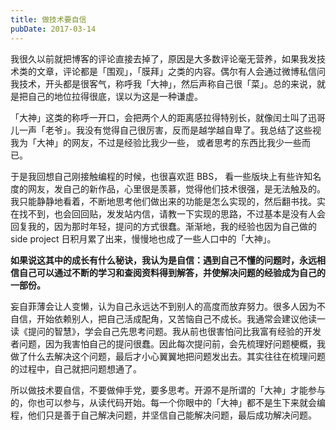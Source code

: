 ```yaml
---
title: 做技术要自信
pubDate: 2017-03-14
---
```



我很久以前就把博客的评论直接去掉了，原因是大多数评论毫无营养，如果我发技术类的文章，评论都是「围观」，「膜拜」之类的内容。偶尔有人会通过微博私信问我技术，开头都是很客气，称呼我「大神」，然后声称自己很「菜」。总的来说，就是把自己的地位拉得很底，误以为这是一种谦虚。

「大神」这类的称呼一开口，会把两个人的距离感拉得特别长，就像闰土叫了迅哥儿一声「老爷」。我没有觉得自己很厉害，反而是越学越自卑了。我总结了这些视我为「大神」的网友，不过是经验比我少一些， 或者思考的东西比我少一些而已。

于是我回想自己刚接触编程的时候，也很喜欢逛 BBS， 看一些版块上有些许知名度的网友，发自己的新作品，心里很是羡慕，觉得他们技术很强，是无法触及的。我只能静静地看着，不断地思考他们做出来的功能是怎么实现的，然后翻书找。实在找不到，也会回回贴，发发站内信，请教一下实现的思路，不过基本是没有人会回复我的，因为那时年轻，提问的方式很蠢。渐渐地，我的经验也因为自己做的 side project 日积月累了出来，慢慢地也成了一些人口中的「大神」。

**如果说这其中的成长有什么秘诀，我认为是自信：遇到自己不懂的问题时，永远相信自己可以通过不断的学习和查阅资料得到解答，并使解决问题的经验成为自己的一部份。**

妄自菲薄会让人变懒，认为自己永远达不到别人的高度而放弃努力。很多人因为不自信，开始依赖别人，把自己活成配角，又苦恼自己不成长。我通常会建议他读一读《提问的智慧》，学会自己先思考问题。我从前也很害怕问比我富有经验的开发者问题，因为我害怕自己的提问很蠢。因此每次提问前，会先梳理好问题梗概，我做了什么去解决这个问题，最后才小心翼翼地把问题发出去。其实往往在梳理问题的过程中，自己就把问题想通了。

所以做技术要自信，不要做伸手党，要多思考。开源不是所谓的「大神」才能参与的，你也可以参与，从读代码开始。每一个你眼中的「大神」都不是生下来就会编程，他们只是善于自己解决问题，并坚信自己能解决问题，最后成功解决问题。
